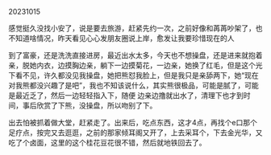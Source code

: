 20231015

感觉挺久没找小安了，说是要去旅游，赶紧先约一次，之前好像和苒苒吵架了，也不知道啥情况，昨天看见心心发朋友圈说上岸，愈发让我要珍惜现在的人

到了富豪，还是洗洗直接进房，最近出水太多，今天也不想操盘，还是进来就抱着亲，脱她内衣，边摸胸边亲，躺下一边摸菊花，一边亲，她换了红毛，但是这个光下看不见，许久都没见我操盘，她把熊怼我脸上，但是我只是亲舔两下，她“现在对我熊都没兴趣了是吧”，我也不知该说什么，其实熊很极品，可能是腻了，可能是最近乏了，然后一边轻轻指入下，随便 边亲边撸就出水了，清理下也才到时间，事后欣赏了下熊，没操盘，所以吻别了下。 

出去怕被抓着做大堂，赶紧走了。出来后，吃点东西，这才4点，再找个e口那个足疗点，按完又去逛逛，之前的那家倾耳阁又开了，上去采耳个，下去金光华，又吃了个卤面，这里的这个桂花豆花很不错，然后就地铁回去了。